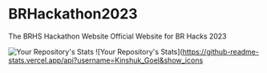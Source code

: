 # BRHackathon2023
The BRHS Hackathon Website
Official Website for BR Hacks 2023

![Your Repository's Stats](https://github-readme-stats.vercel.app/api?username=ethanw2457&show_icons=true)
![Your Repository's Stats](https://github-readme-stats.vercel.app/api?username=Kinshuk_Goel&show_icons
